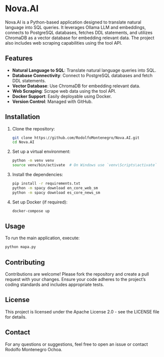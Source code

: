 # Nova.AI

Nova.AI is a Python-based application designed to translate natural language into SQL queries. It leverages Ollama LLM and embeddings, connects to PostgreSQL databases, fetches DDL statements, and utilizes ChromaDB as a vector database for embedding relevant data. The project also includes web scraping capabilities using the tool API.

## Features

- **Natural Language to SQL**: Translate natural language queries into SQL.
- **Database Connectivity**: Connect to PostgreSQL databases and fetch DDL statements.
- **Vector Database**: Use ChromaDB for embedding relevant data.
- **Web Scraping**: Scrape web data using the tool API.
- **Docker Support**: Easily deployable using Docker.
- **Version Control**: Managed with GitHub.

## Installation

1. Clone the repository:
    ```bash
    git clone https://github.com/RodolfoMontenegro/Nova.AI.git
    cd Nova.AI
    ```

2. Set up a virtual environment:
    ```bash
    python -m venv venv
    source venv/bin/activate  # On Windows use `venv\Scripts\activate`
    ```

3. Install the dependencies:
    ```bash
    pip install -r requirements.txt
    python -m spacy download en_core_web_sm
    python -m spacy download es_core_news_sm
    ```

4. Set up Docker (if required):
    ```bash
    docker-compose up
    ```

## Usage

To run the main application, execute:
```bash
python mapa.py
 ```

## Contributing
Contributions are welcome! Please fork the repository and create a pull request with your changes. Ensure your code adheres to the project’s coding standards and includes appropriate tests.

## License
This project is licensed under the Apache License 2.0 - see the LICENSE file for details.

## Contact
For any questions or suggestions, feel free to open an issue or contact Rodolfo Montenegro Ochoa.
